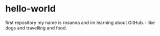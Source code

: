 # hello-world
first repository
my name is rosanna and im learning about GitHub. i like dogs and travelling and food.
